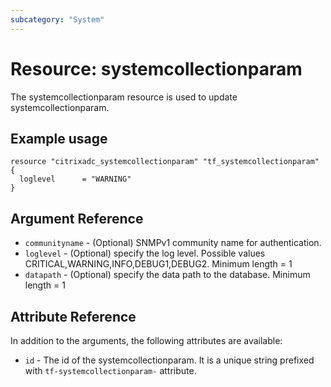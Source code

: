 ```yaml
---
subcategory: "System"
---
```


# Resource: systemcollectionparam

The systemcollectionparam resource is used to update systemcollectionparam.


## Example usage

```hcl
resource "citrixadc_systemcollectionparam" "tf_systemcollectionparam" {
  loglevel      = "WARNING"
}
```


## Argument Reference

* `communityname` - (Optional) SNMPv1 community name for authentication.
* `loglevel` - (Optional) specify the log level. Possible values CRITICAL,WARNING,INFO,DEBUG1,DEBUG2. Minimum length =  1
* `datapath` - (Optional) specify the data path to the database. Minimum length =  1


## Attribute Reference

In addition to the arguments, the following attributes are available:

* `id` - The id of the systemcollectionparam. It is a unique string prefixed with  `tf-systemcollectionparam-` attribute.